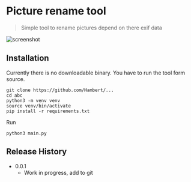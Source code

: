 # Picture rename tool
> Simple tool to rename pictures depend on there exif data

![screenshot](https://raw.githubusercontent.com/Hambert/picRename/master/mainScreen.png)


## Installation

Currently there is no downloadable binary. You have to run the tool form source.

```
git clone https://github.com/Hambert/...
cd abc
python3 -m venv venv
source venv/bin/activate
pip install -r requirements.txt
```

Run
```
python3 main.py
```

## Release History
* 0.0.1
    * Work in progress, add to git


